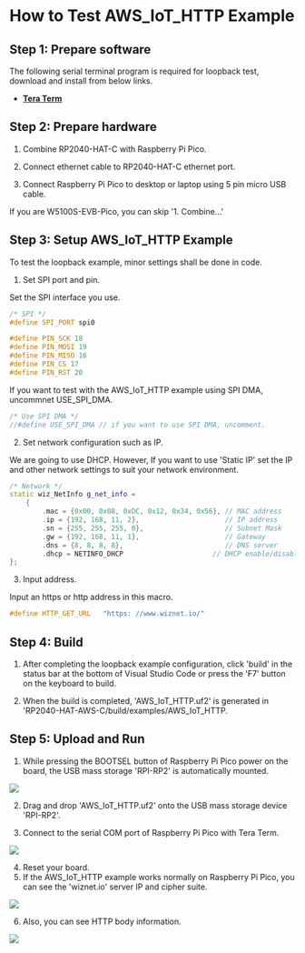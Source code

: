 # How to Test AWS_IoT_HTTP Example


## Step 1: Prepare software

The following serial terminal program is required for loopback test, download and install from below links.

- [**Tera Term**][link-tera_term]



## Step 2: Prepare hardware

1. Combine RP2040-HAT-C with Raspberry Pi Pico.

2. Connect ethernet cable to RP2040-HAT-C ethernet port.

3. Connect Raspberry Pi Pico to desktop or laptop using 5 pin micro USB cable.

If you are W5100S-EVB-Pico, you can skip '1. Combine...'

## Step 3: Setup AWS_IoT_HTTP Example

To test the loopback example, minor settings shall be done in code.

1. Set SPI port and pin.

Set the SPI interface you use.

```cpp
/* SPI */
#define SPI_PORT spi0

#define PIN_SCK 18
#define PIN_MOSI 19
#define PIN_MISO 16
#define PIN_CS 17
#define PIN_RST 20
```

If you want to test with the AWS_IoT_HTTP example using SPI DMA, uncommnet USE_SPI_DMA.

```cpp
/* Use SPI DMA */
//#define USE_SPI_DMA // if you want to use SPI DMA, uncomment.
```

2. Set network configuration such as IP.

We are going to use DHCP. However, If you want to use 'Static IP' set the IP and other network settings to suit your network environment. 

```cpp
/* Network */
static wiz_NetInfo g_net_info =
	{
		.mac = {0x00, 0x08, 0xDC, 0x12, 0x34, 0x56}, // MAC address
		.ip = {192, 168, 11, 2},                     // IP address
		.sn = {255, 255, 255, 0},                    // Subnet Mask
		.gw = {192, 168, 11, 1},                     // Gateway
		.dns = {8, 8, 8, 8},                         // DNS server
		.dhcp = NETINFO_DHCP                      // DHCP enable/disable
};
```

3. Input address.

Input an https or http address in this macro.

```c++
#define HTTP_GET_URL   "https: //www.wiznet.io/"
```



## Step 4: Build

1. After completing the loopback example configuration, click 'build' in the status bar at the bottom of Visual Studio Code or press the 'F7' button on the keyboard to build.

2. When the build is completed, 'AWS_IoT_HTTP.uf2' is generated in 'RP2040-HAT-AWS-C/build/examples/AWS_IoT_HTTP.



## Step 5: Upload and Run

1. While pressing the BOOTSEL button of Raspberry Pi Pico power on the board, the USB mass storage 'RPI-RP2' is automatically mounted.

![][link-raspberry_pi_pico_usb_mass_storage]

2. Drag and drop 'AWS_IoT_HTTP.uf2' onto the USB mass storage device 'RPI-RP2'.

3. Connect to the serial COM port of Raspberry Pi Pico with Tera Term.

![][link-connect_to_serial_com_port]

4. Reset your board.
5. If the AWS_IoT_HTTP example works normally on Raspberry Pi Pico, you can see the 'wiznet.io' server IP and cipher suite.

![][link-server_ip_ciphersuite]

6. Also, you can see HTTP body information.

![][link-http_body_information]

<!--
Link
-->

[link-tera_term]: https://osdn.net/projects/ttssh2/releases/
[link-raspberry_pi_pico_usb_mass_storage]: https://github.com/hyoyun-Kim/RP2040-AWS-v1/tree/main/static/images/AWS_IoT_HTTP/raspberry_pi_pico_usb_mass_storage.png
[link-connect_to_serial_com_port]: https://github.com/hyoyun-Kim/RP2040-AWS-v1/main/static/images/AWS_IoT_HTTP/connect_to_serial_com_port.png
[link-server_ip_ciphersuite]: https://github.com/hyoyun-Kim/RP2040-AWS-v1/main/static/images/AWS_IoT_HTTP/server_ip_ciphersuite.png
[link-http_body_information]: https://github.com/hyoyun-Kim/RP2040-AWS-v1/main/static/images/AWS_IoT_HTTP/http_body_information.png

